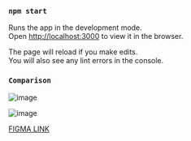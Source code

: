 
### `npm start`

Runs the app in the development mode.\
Open [http://localhost:3000](http://localhost:3000) to view it in the browser.

The page will reload if you make edits.\
You will also see any lint errors in the console.


### `Comparison`

![image](https://user-images.githubusercontent.com/47073516/191358837-c88fecdd-ac5d-4399-8850-de86ee09f844.png)

![image](https://user-images.githubusercontent.com/47073516/191358871-21c2438d-d7ed-42ef-9448-0964c72a0f68.png)



[FIGMA LINK](https://www.figma.com/file/jkUtNJkLyIICuxPimFkpu4/assignment?node-id=0%3A1)

